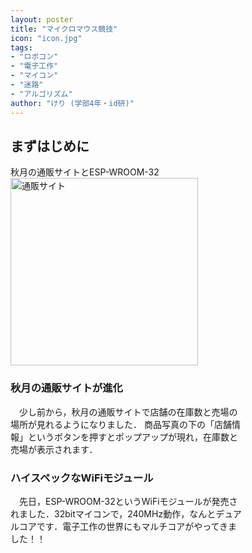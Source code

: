 ```yaml
---
layout: poster
title: "マイクロマウス競技"
icon: "icon.jpg"
tags:
- "ロボコン"
- "電子工作"
- "マイコン"
- "迷路"
- "アルゴリズム"
author: "けり (学部4年・id研)"
---
```


<h2>まずはじめに</h2>
<div class="poster-img">
	<span>秋月の通販サイトとESP-WROOM-32</span><br/>
	<img src="aki-1.png" title="通販サイト" alt="通販サイト" style="width:300px;"/>
</div>
<div class="poster-p" style="width:370px;">
	<h3>秋月の通販サイトが進化</h3>
	<p>　少し前から，秋月の通販サイトで店舗の在庫数と売場の場所が見れるようになりました．
	商品写真の下の「店舗情報」というボタンを押すとポップアップが現れ，在庫数と売場が表示されます．</p>
</div>
<div class="poster-p" style="width:370px;">
	<h3>ハイスペックなWiFiモジュール</h3>
	<p>　先日，ESP-WROOM-32というWiFiモジュールが発売されました．32bitマイコンで，240MHz動作，なんとデュアルコアです．電子工作の世界にもマルチコアがやってきました！！</p>
</div>
<!--more-->

